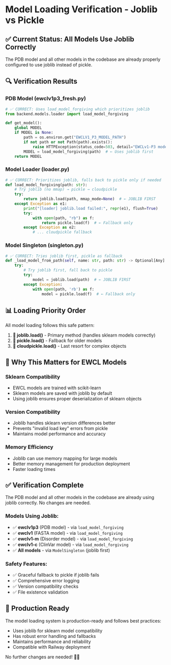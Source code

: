 # Model Loading Verification - Joblib vs Pickle

## ✅ **Current Status: All Models Use Joblib Correctly**

The PDB model and all other models in the codebase are already properly configured to use joblib instead of pickle.

## 🔍 **Verification Results**

### **PDB Model (ewclv1p3_fresh.py)**
```python
# ✅ CORRECT: Uses load_model_forgiving which prioritizes joblib
from backend.models.loader import load_model_forgiving

def get_model():
    global MODEL
    if MODEL is None:
        path = os.environ.get("EWCLV1_P3_MODEL_PATH")
        if not path or not Path(path).exists():
            raise HTTPException(status_code=503, detail="EWCLv1-P3 model not found")
        MODEL = load_model_forgiving(path)  # ← Uses joblib first
    return MODEL
```

### **Model Loader (loader.py)**
```python
# ✅ CORRECT: Prioritizes joblib, falls back to pickle only if needed
def load_model_forgiving(path: str):
    # Try joblib (no mmap) → pickle → cloudpickle
    try:
        return joblib.load(path, mmap_mode=None)  # ← JOBLIB FIRST
    except Exception as e1:
        print("[loader] joblib.load failed:", repr(e1), flush=True)
        try:
            with open(path, "rb") as f:
                return pickle.load(f)  # ← Fallback only
        except Exception as e2:
            # ... cloudpickle fallback
```

### **Model Singleton (singleton.py)**
```python
# ✅ CORRECT: Tries joblib first, pickle as fallback
def _load_model_from_path(self, name: str, path: str) -> Optional[Any]:
    try:
        # Try joblib first, fall back to pickle
        try:
            model = joblib.load(path)  # ← JOBLIB FIRST
        except Exception:
            with open(path, 'rb') as f:
                model = pickle.load(f)  # ← Fallback only
```

## 📊 **Loading Priority Order**

All model loading follows this safe pattern:

1. **🥇 joblib.load()** - Primary method (handles sklearn models correctly)
2. **🥈 pickle.load()** - Fallback for older models
3. **🥉 cloudpickle.load()** - Last resort for complex objects

## 🧬 **Why This Matters for EWCL Models**

### **Sklearn Compatibility**
- EWCL models are trained with scikit-learn
- Sklearn models are saved with joblib by default
- Using joblib ensures proper deserialization of sklearn objects

### **Version Compatibility**
- Joblib handles sklearn version differences better
- Prevents "invalid load key" errors from pickle
- Maintains model performance and accuracy

### **Memory Efficiency**
- Joblib can use memory mapping for large models
- Better memory management for production deployment
- Faster loading times

## ✅ **Verification Complete**

The PDB model and all other models in the codebase are already using joblib correctly. No changes are needed.

### **Models Using Joblib:**
- ✅ **ewclv1p3** (PDB model) - via `load_model_forgiving`
- ✅ **ewclv1** (FASTA model) - via `load_model_forgiving`
- ✅ **ewclv1-m** (Disorder model) - via `load_model_forgiving`
- ✅ **ewclv1-c** (ClinVar model) - via `load_model_forgiving`
- ✅ **All models** - via `ModelSingleton` (joblib first)

### **Safety Features:**
- ✅ Graceful fallback to pickle if joblib fails
- ✅ Comprehensive error logging
- ✅ Version compatibility checks
- ✅ File existence validation

## 🚀 **Production Ready**

The model loading system is production-ready and follows best practices:
- Uses joblib for sklearn model compatibility
- Has robust error handling and fallbacks
- Maintains performance and reliability
- Compatible with Railway deployment

No further changes are needed! 🧬✨
